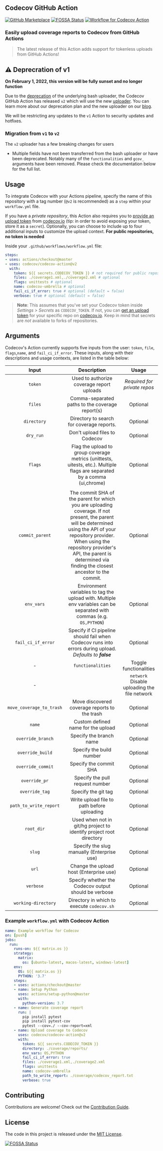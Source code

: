 ## Codecov GitHub Action #

[![GitHub Marketplace](https://img.shields.io/badge/Marketplace-v2-undefined.svg?logo=github&logoColor=white&style=flat)](https://github.com/marketplace/actions/codecov)
[![FOSSA Status](https://app.fossa.com/api/projects/git%2Bgithub.com%2Fcodecov%2Fcodecov-action.svg?type=shield)](https://app.fossa.com/projects/git%2Bgithub.com%2Fcodecov%2Fcodecov-action?ref=badge_shield)
[![Workflow for Codecov Action](https://github.com/codecov/codecov-action/actions/workflows/main.yml/badge.svg)](https://github.com/codecov/codecov-action/actions/workflows/main.yml)
### Easily upload coverage reports to Codecov from GitHub Actions

>The latest release of this Action adds support for tokenless uploads from GitHub Actions!

## ⚠️  Deprecration of v1
**On February 1, 2022, this version will be fully sunset and no longer function**

Due to the [deprecation](https://about.codecov.io/blog/introducing-codecovs-new-uploader/) of the underlying bash uploader,
the Codecov GitHub Action has released `v2` which will use the new [uploader](https://github.com/codecov/uploader). You can learn
more about our deprecation plan and the new uploader on our [blog](https://about.codecov.io/blog/introducing-codecovs-new-uploader/).

We will be restricting any updates to the `v1` Action to security updates and hotfixes.

### Migration from `v1` to `v2`
The `v2` uploader has a few breaking changes for users
- Multiple fields have not been transferred from the bash uploader or have been deprecated. Notably
many of the `functionalities` and `gcov_` arguments have been removed. Please check the documentation
below for the full list.

## Usage

To integrate Codecov with your Actions pipeline, specify the name of this repository with a tag number (`@v2` is recommended) as a `step` within your `workflow.yml` file.

If you have a *private repository*, this Action also requires you to [provide an upload token](https://docs.codecov.io/docs/frequently-asked-questions#section-where-is-the-repository-upload-token-found-) from [codecov.io](https://www.codecov.io) (tip: in order to avoid exposing your token, store it as a `secret`). Optionally, you can choose to include up to four additional inputs to customize the upload context. **For public repositories, no token is needed**

Inside your `.github/workflows/workflow.yml` file:

```yaml
steps:
- uses: actions/checkout@master
- uses: codecov/codecov-action@v2
  with:
    token: ${{ secrets.CODECOV_TOKEN }} # not required for public repos
    files: ./coverage1.xml,./coverage2.xml # optional
    flags: unittests # optional
    name: codecov-umbrella # optional
    fail_ci_if_error: true # optional (default = false)
    verbose: true # optional (default = false)
```
>**Note**: This assumes that you've set your Codecov token inside *Settings > Secrets* as `CODECOV_TOKEN`. If not, you can [get an upload token](https://docs.codecov.io/docs/frequently-asked-questions#section-where-is-the-repository-upload-token-found-) for your specific repo on [codecov.io](https://www.codecov.io). Keep in mind that secrets are *not* available to forks of repositories.

## Arguments

Codecov's Action currently supports five inputs from the user: `token`, `file`, `flags`,`name`, and `fail_ci_if_error`. These inputs, along with their descriptions and usage contexts, are listed in the table below:

| Input  | Description | Usage |
| :---:     |     :---:   |    :---:   |
| `token`  | Used to authorize coverage report uploads  | *Required for private repos* |
| `files`  | Comma-separated paths to the coverage report(s) | Optional
| `directory` | Directory to search for coverage reports. | Optional
| `dry_run` | Don't upload files to Codecov | Optional
| `flags`  | Flag the upload to group coverage metrics (unittests, uitests, etc.). Multiple flags are separated by a comma (ui,chrome) | Optional
| | |
| `commit_parent` | The commit SHA of the parent for which you are uploading coverage. If not present, the parent will be determined using the API of your repository provider.  When using the repository provider's API, the parent is determined via finding the closest ancestor to the commit. | Optional
| `env_vars`  | Environment variables to tag the upload with. Multiple env variables can be separated with commas (e.g. `OS,PYTHON`) | Optional
| `fail_ci_if_error`  | Specify if CI pipeline should fail when Codecov runs into errors during upload. *Defaults to **false*** | Optional
-| `functionalities` | Toggle functionalities | Optional
-| | `network` Disable uploading the file network |
| `move_coverage_to_trash` | Move discovered coverage reports to the trash | Optional
| `name`  | Custom defined name for the upload | Optional
| `override_branch` | Specify the branch name | Optional
| `override_build` | Specify the build number | Optional
| `override_commit` | Specify the commit SHA | Optional
| `override_pr` | Specify the pull request number | Optional
| `override_tag` | Specify the git tag | Optional
| `path_to_write_report` | Write upload file to path before uploading | Optional
| `root_dir` | Used when not in git/hg project to identify project root directory | Optional
| `slug` | Specify the slug manually (Enterprise use) | Optional
| `url` | Change the upload host (Enterprise use) | Optional
| `verbose` | Specify whether the Codecov output should be verbose | Optional
| `working-directory` | Directory in which to execute `codecov.sh` | Optional

### Example `workflow.yml` with Codecov Action

```yaml
name: Example workflow for Codecov
on: [push]
jobs:
  run:
    runs-on: ${{ matrix.os }}
    strategy:
      matrix:
        os: [ubuntu-latest, macos-latest, windows-latest]
    env:
      OS: ${{ matrix.os }}
      PYTHON: '3.7'
    steps:
    - uses: actions/checkout@master
    - name: Setup Python
      uses: actions/setup-python@master
      with:
        python-version: 3.7
    - name: Generate coverage report
      run: |
        pip install pytest
        pip install pytest-cov
        pytest --cov=./ --cov-report=xml
    - name: Upload coverage to Codecov
      uses: codecov/codecov-action@v2
      with:
        token: ${{ secrets.CODECOV_TOKEN }}
        directory: ./coverage/reports/
        env_vars: OS,PYTHON
        fail_ci_if_error: true
        files: ./coverage1.xml,./coverage2.xml
        flags: unittests
        name: codecov-umbrella
        path_to_write_report: ./coverage/codecov_report.txt
        verbose: true
```
## Contributing

Contributions are welcome! Check out the [Contribution Guide](CONTRIBUTING.md).

## License

The code in this project is released under the [MIT License](LICENSE).

[![FOSSA Status](https://app.fossa.com/api/projects/git%2Bgithub.com%2Fcodecov%2Fcodecov-action.svg?type=large)](https://app.fossa.com/projects/git%2Bgithub.com%2Fcodecov%2Fcodecov-action?ref=badge_large)
